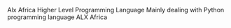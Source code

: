Alx Africa Higher Level Programming Language Mainly dealing with Python programming language
ALX Africa
